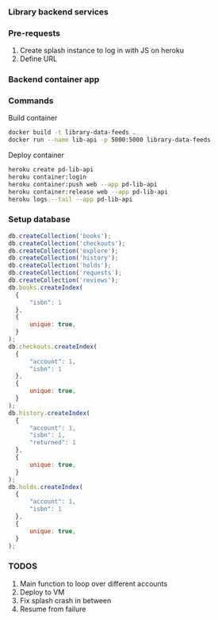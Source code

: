 ### Library backend services

### Pre-requests
1. Create splash instance to log in with JS on heroku
2. Define URL

### Backend container app 

### Commands
Build container
```bash
docker build -t library-data-feeds .
docker run --name lib-api -p 5000:5000 library-data-feeds
```
Deploy container
```bash
heroku create pd-lib-api
heroku container:login
heroku container:push web --app pd-lib-api
heroku container:release web --app pd-lib-api
heroku logs --tail --app pd-lib-api
```

### Setup database
```javascript
db.createCollection('books');
db.createCollection('checkouts');
db.createCollection('explore');
db.createCollection('history');
db.createCollection('holds');
db.createCollection('requests');
db.createCollection('reviews');
db.books.createIndex(
  {
      "isbn": 1
  },
  {
      unique: true,
  }
);
db.checkouts.createIndex(
  {
      "account": 1,
      "isbn": 1
  },
  {
      unique: true,
  }
);
db.history.createIndex(
  {
      "account": 1,
      "isbn": 1,
      "returned": 1
  },
  {
      unique: true,
  }
);
db.holds.createIndex(
  {
      "account": 1,
      "isbn": 1
  },
  {
      unique: true,
  }
);

```
### TODOS
1. Main function to loop over different accounts
2. Deploy to VM
3. Fix splash crash in between
4. Resume from failure

